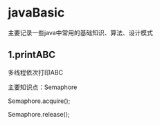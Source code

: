 # javaBasic
主要记录一些java中常用的基础知识、算法、设计模式

## 1.printABC
多线程依次打印ABC

主要知识点：Semaphore

Semaphore.acquire();

Semaphore.release();
